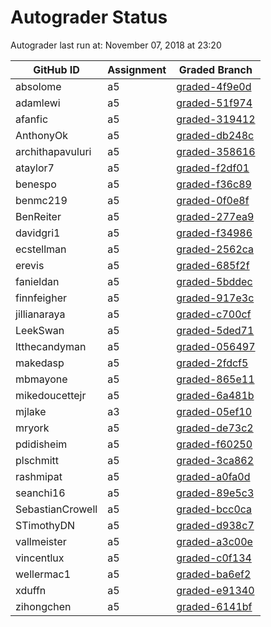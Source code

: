 # Autograder Status
Autograder last run at: November 07, 2018 at 23:20

| GitHub ID | Assignment | Graded Branch |
|-----------|------------|---------------|
| absolome | a5 | [graded-4f9e0d](https://github.com/Fall2018COMP401-001/a5-absolome/tree/graded-4f9e0d) | 
| adamlewi | a5 | [graded-51f974](https://github.com/Fall2018COMP401-001/a5-adamlewi/tree/graded-51f974) | 
| afanfic | a5 | [graded-319412](https://github.com/Fall2018COMP401-001/a5-afanfic/tree/graded-319412) | 
| AnthonyOk | a5 | [graded-db248c](https://github.com/Fall2018COMP401-001/a5-AnthonyOk/tree/graded-db248c) | 
| archithapavuluri | a5 | [graded-358616](https://github.com/Fall2018COMP401-001/a5-archithapavuluri/tree/graded-358616) | 
| ataylor7 | a5 | [graded-f2df01](https://github.com/Fall2018COMP401-001/a5-ataylor7/tree/graded-f2df01) | 
| benespo | a5 | [graded-f36c89](https://github.com/Fall2018COMP401-001/a5-benespo/tree/graded-f36c89) | 
| benmc219 | a5 | [graded-0f0e8f](https://github.com/Fall2018COMP401-001/a5-benmc219/tree/graded-0f0e8f) | 
| BenReiter | a5 | [graded-277ea9](https://github.com/Fall2018COMP401-001/a5-BenReiter/tree/graded-277ea9) | 
| davidgri1 | a5 | [graded-f34986](https://github.com/Fall2018COMP401-001/a5-davidgri1/tree/graded-f34986) | 
| ecstellman | a5 | [graded-2562ca](https://github.com/Fall2018COMP401-001/a5-ecstellman/tree/graded-2562ca) | 
| erevis | a5 | [graded-685f2f](https://github.com/Fall2018COMP401-001/a5-erevis/tree/graded-685f2f) | 
| fanieldan | a5 | [graded-5bddec](https://github.com/Fall2018COMP401-001/a5-fanieldan/tree/graded-5bddec) | 
| finnfeigher | a5 | [graded-917e3c](https://github.com/Fall2018COMP401-001/a5-finnfeigher/tree/graded-917e3c) | 
| jillianaraya | a5 | [graded-c700cf](https://github.com/Fall2018COMP401-001/a5-jillianaraya/tree/graded-c700cf) | 
| LeekSwan | a5 | [graded-5ded71](https://github.com/Fall2018COMP401-001/a5-LeekSwan/tree/graded-5ded71) | 
| ltthecandyman | a5 | [graded-056497](https://github.com/Fall2018COMP401-001/a5-ltthecandyman/tree/graded-056497) | 
| makedasp | a5 | [graded-2fdcf5](https://github.com/Fall2018COMP401-001/a5-makedasp/tree/graded-2fdcf5) | 
| mbmayone | a5 | [graded-865e11](https://github.com/Fall2018COMP401-001/a5-mbmayone/tree/graded-865e11) | 
| mikedoucettejr | a5 | [graded-6a481b](https://github.com/Fall2018COMP401-001/a5-mikedoucettejr/tree/graded-6a481b) | 
| mjlake | a3 | [graded-05ef10](https://github.com/Fall2018COMP401-001/a3-mjlake/tree/graded-05ef10) | 
| mryork | a5 | [graded-de73c2](https://github.com/Fall2018COMP401-001/a5-mryork/tree/graded-de73c2) | 
| pdidisheim | a5 | [graded-f60250](https://github.com/Fall2018COMP401-001/a5-pdidisheim/tree/graded-f60250) | 
| plschmitt | a5 | [graded-3ca862](https://github.com/Fall2018COMP401-001/a5-plschmitt/tree/graded-3ca862) | 
| rashmipat | a5 | [graded-a0fa0d](https://github.com/Fall2018COMP401-001/a5-rashmipat/tree/graded-a0fa0d) | 
| seanchi16 | a5 | [graded-89e5c3](https://github.com/Fall2018COMP401-001/a5-seanchi16/tree/graded-89e5c3) | 
| SebastianCrowell | a5 | [graded-bcc0ca](https://github.com/Fall2018COMP401-001/a5-SebastianCrowell/tree/graded-bcc0ca) | 
| STimothyDN | a5 | [graded-d938c7](https://github.com/Fall2018COMP401-001/a5-STimothyDN/tree/graded-d938c7) | 
| vallmeister | a5 | [graded-a3c00e](https://github.com/Fall2018COMP401-001/a5-vallmeister/tree/graded-a3c00e) | 
| vincentlux | a5 | [graded-c0f134](https://github.com/Fall2018COMP401-001/a5-vincentlux/tree/graded-c0f134) | 
| wellermac1 | a5 | [graded-ba6ef2](https://github.com/Fall2018COMP401-001/a5-wellermac1/tree/graded-ba6ef2) | 
| xduffn | a5 | [graded-e91340](https://github.com/Fall2018COMP401-001/a5-xduffn/tree/graded-e91340) | 
| zihongchen | a5 | [graded-6141bf](https://github.com/Fall2018COMP401-001/a5-zihongchen/tree/graded-6141bf) | 

